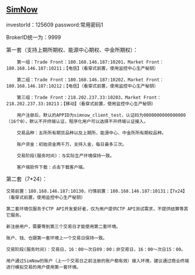## [SimNow](https://www.simnow.com.cn/product.action)

investorId：125609
password:常用密码1

BrokerID统一为：9999

第一套（支持上期所期权、能源中心期权、中金所期权）：

        第一组：Trade Front：180.168.146.187:10201，Market Front：180.168.146.187:10211；【电信】（看穿式前置，使用监控中心生产秘钥）

        第二组：Trade Front：180.168.146.187:10202，Market Front：180.168.146.187:10212；【电信】（看穿式前置，使用监控中心生产秘钥）

        第三组：Trade Front：218.202.237.33:10203，Market Front：218.202.237.33:10213；【移动】（看穿式前置，使用监控中心生产秘钥）

        用户注册后，默认的APPID为simnow_client_test，认证码为0000000000000000（16个0），默认不开终端认证，程序化用户可以选择不开终端认证接入。

        交易品种：五所所有期货品种以及上期所、能源中心、中金所所有期权品种。

        账户资金：初始资金两千万，支持入金，每日最多三次。

        交易阶段(服务时间)：与实际生产环境保持一致。

        客户端软件下载：点击下载客户端。

第二套（7*24）：

    交易前置：180.168.146.187:10130，行情前置：180.168.146.187:10131；【7x24】（看穿式前置，使用监控中心生产秘钥）

    第二套环境仅服务于CTP API开发爱好者，仅为用户提供CTP API测试需求，不提供结算等其它服务。

    新注册用户，需要等到第三个交易日才能使用第二套环境。

    账户、钱、仓跟第一套环境上一个交易日保持一致。

    交易阶段(服务时间)：交易日，16：00～次日09：00；非交易日，16：00～次日15：00。

    用户通过SimNow的账户（上一个交易日之前注册的账户都有效）接入环境，建议通过商业终端进行模拟交易的用户使用第一套环境。

